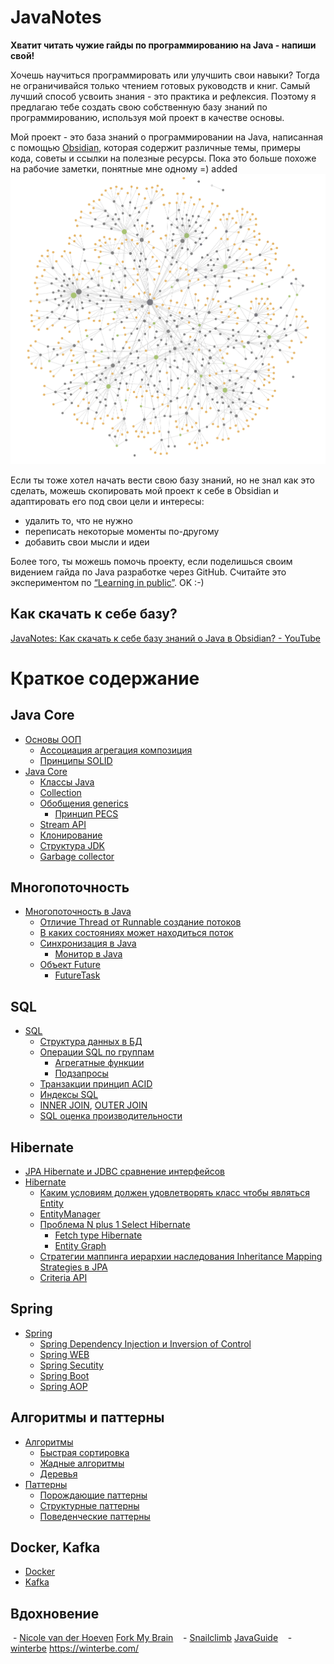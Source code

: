 # JavaNotes
**Хватит читать чужие гайды по программированию на Java - напиши свой!**

Хочешь научиться программировать или улучшить свои навыки? Тогда не ограничивайся только чтением готовых руководств и книг. Самый лучший способ усвоить знания - это практика и рефлексия. Поэтому я предлагаю тебе создать свою собственную базу знаний по программированию, используя мой проект в качестве основы.

Мой проект - это база знаний о программировании на Java, написанная с помощью [Obsidian](https://obsidian.md/), которая содержит различные темы, примеры кода, советы и ссылки на полезные ресурсы. Пока это больше похоже на рабочие заметки, понятные мне одному =) added
![Obsidian Vault|500](attachments/README-1.png)


Если ты тоже хотел начать вести свою базу знаний, но не знал как это сделать, можешь скопировать мой проект к себе в Obsidian и адаптировать его под свои цели и интересы:
- удалить то, что не нужно
- переписать некоторые моменты по-другому 
- добавить свои мысли и идеи

Более того, ты можешь помочь проекту, если поделишься своим видением гайда по Java разработке через GitHub.
Считайте это экспериментом по [“Learning in public”](https://notes.nicolevanderhoeven.com/Learning+in+public).
OK :-)

## Как скачать к себе базу?
[JavaNotes: Как скачать к себе базу знаний о Java в Obsidian? - YouTube](https://youtu.be/PYuZHExfuSk)

# Краткое содержание
## Java Core

- [Основы ООП](notes/Основы%20ООП.md)
    - [Ассоциация агрегация композиция](notes/Ассоциация%20агрегация%20композиция.md)
    - [Принципы SOLID](notes/Принципы%20SOLID.md)
- [Java Core](notes/Java%20Core.md)
    - [Классы Java](notes/Классы%20Java.md)
    - [Collection](notes/Collection.md)
    - [Обобщения generics](notes/Обобщения%20generics.md)
        - [Принцип PECS](notes/Принцип%20PECS.md)
    - [Stream API](notes/Stream%20API.md)
    - [Клонирование](notes/Клонирование.md)
    - [Структура JDK](notes/Структура%20JDK.md)
    - [Garbage collector](notes/Garbage%20collector.md)

## Многопоточность

- [Многопоточность в Java](notes/Многопоточность%20в%20Java.md)
    - [Отличие Thread от Runnable создание потоков](notes/Отличие%20Thread%20от%20Runnable%20созданиепотоков.md)
    - [В каких состояниях может находиться поток](notes/В%20каких%20состояниях%20может%20находиться%20поток.md)
    - [Синхронизация в Java](notes/Синхронизация%20в%20Java.md)
        - [Монитор в Java](notes/Монитор%20в%20Java.md)
    - [Объект Future](notes/Объект%20Future.md)
        - [FutureTask](notes/FutureTask.md)

## SQL

- [SQL](notes/SQL.md)
    - [Структура данных в БД](notes/Структура%20данных%20в%20БД.md)
    - [Операции SQL по группам](notes/Операции%20SQL%20по%20группам.md)
        - [Агрегатные функции](notes/Агрегатные%20функции.md)
        - [Подзапросы](notes/Подзапросы.md)
    - [Транзакции принцип ACID](notes/Транзакции%20принцип%20ACID.md)
    - [Индексы SQL](notes/Индексы%20SQL.md)
    - [INNER JOIN](notes/INNER%20JOIN), [OUTER JOIN](notes/OUTER%20JOIN.md)
    - [SQL оценка производительности](notes/SQL%20оценка%20производительности.md)

## Hibernate

- [JPA Hibernate и JDBC сравнение интерфейсов](notes/JPA%20Hibernate%20и%20JDBC%20сравнение%20интерфейсов.md)
- [Hibernate](notes/Hibernate.md)
    - [Каким условиям должен удовлетворять класс чтобы являться Entity](notes/Каким%20условиям%20должен%20удовлетворять%20класс%20чтобы%20являться%20Entity.md)
    - [EntityManager](notes/EntityManager.md)
    - [Проблема N plus 1 Select Hibernate](notes/Проблема%20N%20plus%201%20Select%20Hibernate.md)
        - [Fetch type Hibernate](notes/Fetch%20type%20Hibernate.md)
        - [Entity Graph](notes/Entity%20Graph.md)
    - [Cтратегии маппинга иерархии наследования Inheritance Mapping Strategies в JPA](notes/Cтратегии%20маппинга%20иерархии%20наследования%20Inheritance%20Mapping%20Strategies%20в%20JPA.md)
    - [Criteria API](notes/Criteria%20API.md)

## Spring

- [Spring](notes/Spring.md)
    - [Spring Dependency Injection и Inversion of Control](notes/Spring%20Dependency%20Injection%20и%20Inversion%20of%20Control.md)
    - [Spring WEB](notes/Spring%20WEB.md)
    - [Spring Secutity](notes/Spring%20Secutity.md)
    - [Spring Boot](notes/Spring%20Boot.md)
    - [Spring AOP](notes/Spring%20AOP.md)

## Алгоритмы и паттерны

- [Алгоритмы](notes/Алгоритмы.md)
    - [Быстрая сортировка](notes/Быстрая%20сортировка.md)
    - [Жадные алгоритмы](notes/Жадные%20алгоритмы.md)
    - [Деревья](notes/Деревья.md)
- [Паттерны](notes/Паттерны.md)
    - [Порождающие паттерны](notes/Порождающие%20паттерны.md)
    - [Структурные паттерны](notes/Структурные%20паттерны.md)
    - [Поведенческие паттерны](notes/Поведенческие%20паттерны.md)

## Docker, Kafka

- [Docker](notes/Docker.md)
- [Kafka](notes/Kafka.md)

## Вдохновение 
 - [Nicole van der Hoeven](https://nicolevanderhoeven.com/)  [Fork My Brain](https://notes.nicolevanderhoeven.com/Fork+My+Brain)
	 
 - [Snailclimb](https://github.com/Snailclimb)  [JavaGuide](https://javaguide.cn/)
	 
 - [winterbe](https://github.com/winterbe)  https://winterbe.com/
	 



